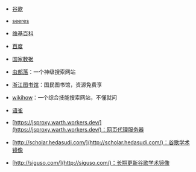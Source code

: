 - [谷歌](https://www.google.com/)

- [seeres](https://seeres.com/)

- [维基百科](https://zh.wikipedia.org/)

- [百度](https://www.baidu.com/)

- [国家数据](http://data.stats.gov.cn/)

- [虫部落](http://www.chongbuluo.com/)：一个神级搜索网站

- [浙江图书馆](http://www.zjlib.cn/)：国民图书馆，资源免费享

- [wikihow](https://zh.wikihow.com/)：一个综合技能搜索网站，不懂就问

- [语雀](https://www.yuque.com/)

- [https://jsproxy.warth.workers.dev/](https://jsproxy.warth.workers.dev/)：网页代理服务器

- [http://scholar.hedasudi.com/](http://scholar.hedasudi.com/)：谷歌学术镜像

- [http://siguso.com/](http://siguso.com/)：长期更新谷歌学术镜像
